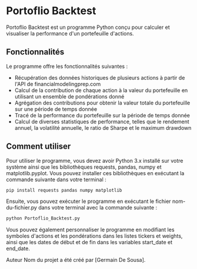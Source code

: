 # Portoflio Backtest
Portoflio Backtest est un programme Python conçu pour calculer et visualiser la performance d'un portefeuille d'actions.

## Fonctionnalités
Le programme offre les fonctionnalités suivantes :

- Récupération des données historiques de plusieurs actions à partir de l'API de financialmodelingprep.com
- Calcul de la contribution de chaque action à la valeur du portefeuille en utilisant un ensemble de pondérations donné
- Agrégation des contributions pour obtenir la valeur totale du portefeuille sur une période de temps donnée
- Tracé de la performance du portefeuille sur la période de temps donnée
- Calcul de diverses statistiques de performance, telles que le rendement annuel, la volatilité annuelle, le ratio de Sharpe et le maximum drawdown

## Comment utiliser
Pour utiliser le programme, vous devez avoir Python 3.x installé sur votre système ainsi que les bibliothèques requests, pandas, numpy et matplotlib.pyplot. Vous pouvez installer ces bibliothèques en exécutant la commande suivante dans votre terminal :

```python
pip install requests pandas numpy matplotlib
```

Ensuite, vous pouvez exécuter le programme en exécutant le fichier nom-du-fichier.py dans votre terminal avec la commande suivante :

```python
python Portoflio_Backtest.py
```

Vous pouvez également personnaliser le programme en modifiant les symboles d'actions et les pondérations dans les listes tickers et weights, ainsi que les dates de début et de fin dans les variables start_date et end_date.

Auteur
Nom du projet a été créé par [Germain De Sousa].
